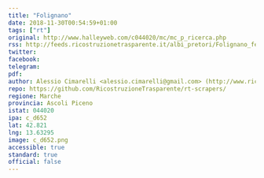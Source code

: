 ```yaml
---
title: "Folignano"
date: 2018-11-30T00:54:59+01:00
tags: ["rt"]
original: http://www.halleyweb.com/c044020/mc/mc_p_ricerca.php
rss: http://feeds.ricostruzionetrasparente.it/albi_pretori/Folignano_feed.xml
twitter: 
facebook: 
telegram: 
pdf: 
author: Alessio Cimarelli <alessio.cimarelli@gmail.com> (http://www.ricostruzionetrasparente.it)
repo: https://github.com/RicostruzioneTrasparente/rt-scrapers/
regione: Marche
provincia: Ascoli Piceno
istat: 044020
ipa: c_d652
lat: 42.821
lng: 13.63295
image: c_d652.png
accessible: true
standard: true
official: false
---
```

